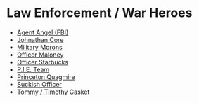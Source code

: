 # Law Enforcement / War Heroes

- [Agent Angel \(FBI)]()
- [Johnathan Core]()
- [Military Morons]()
- [Officer Maloney]()
- [Officer Starbucks]()
- [P.I.E. Team]()
- [Princeton Quagmire]()
- [Suckish Officer]()
- [Tommy / Timothy Casket]()